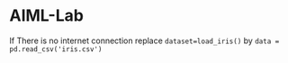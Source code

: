 # AIML-Lab
If There is no internet connection replace ```dataset=load_iris()``` by ```data = pd.read_csv('iris.csv')```
